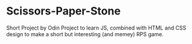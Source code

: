 # Scissors-Paper-Stone
Short Project by Odin Project to learn JS, combined with HTML and CSS design to make a short but interesting (and memey) RPS game.
